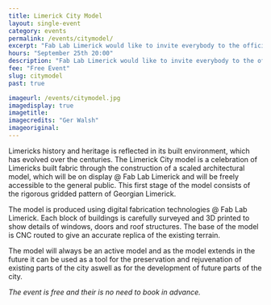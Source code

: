 ```yaml
---
title: Limerick City Model
layout: single-event
category: events
permalink: /events/citymodel/
excerpt: "Fab Lab Limerick would like to invite everybody to the official unveiling of Limerick City Model."
hours: "September 25th 20:00"
description: "Fab Lab Limerick would like to invite everybody to the official unveiling of Limerick City Model. September 25th 20:00"
fee: "Free Event"
slug: citymodel
past: true

imageurl: /events/citymodel.jpg
imagedisplay: true
imagetitle: 
imagecredits: "Ger Walsh"
imageoriginal: 
---
```


Limericks history and heritage is reflected in its built environment, which has evolved over the centuries. The Limerick City model is a celebration of Limericks built fabric through the construction of a scaled architectural model, which will be on display @ Fab Lab Limerick and will be freely accessible to the general public. This first stage of the model consists of the rigorous gridded pattern of Georgian Limerick.

The model is produced using digital fabrication technologies @ Fab Lab Limerick. Each block of buildings is carefully surveyed and 3D printed to show details of windows, doors and roof structures. The base of the model is CNC routed to give an accurate replica of the existing terrain.

The model will always be an active model and as the model extends in the future it can be used as a tool for the preservation and rejuvenation of existing parts of the city aswell as for the development of future parts of the city.

*The event is free and their is no need to book in advance.*